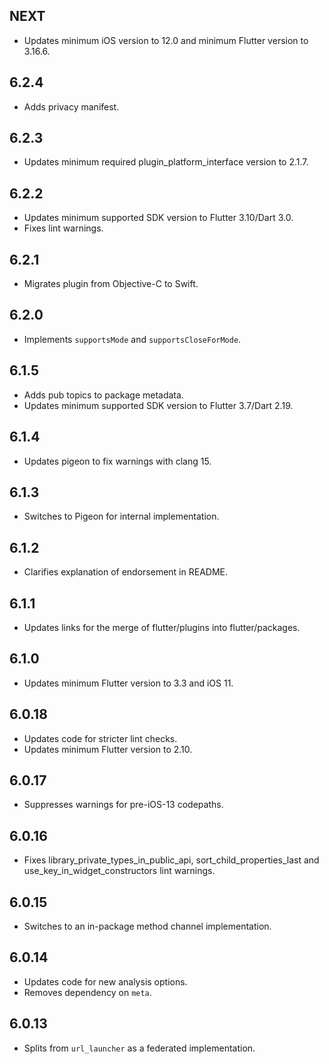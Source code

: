 ## NEXT

* Updates minimum iOS version to 12.0 and minimum Flutter version to 3.16.6.

## 6.2.4

* Adds privacy manifest.

## 6.2.3

* Updates minimum required plugin_platform_interface version to 2.1.7.

## 6.2.2

* Updates minimum supported SDK version to Flutter 3.10/Dart 3.0.
* Fixes lint warnings.

## 6.2.1

* Migrates plugin from Objective-C to Swift.

## 6.2.0

* Implements `supportsMode` and `supportsCloseForMode`.

## 6.1.5

* Adds pub topics to package metadata.
* Updates minimum supported SDK version to Flutter 3.7/Dart 2.19.

## 6.1.4

* Updates pigeon to fix warnings with clang 15.

## 6.1.3

* Switches to Pigeon for internal implementation.

## 6.1.2

* Clarifies explanation of endorsement in README.

## 6.1.1

* Updates links for the merge of flutter/plugins into flutter/packages.

## 6.1.0

* Updates minimum Flutter version to 3.3 and iOS 11.

## 6.0.18

* Updates code for stricter lint checks.
* Updates minimum Flutter version to 2.10.

## 6.0.17

* Suppresses warnings for pre-iOS-13 codepaths.

## 6.0.16

* Fixes library_private_types_in_public_api, sort_child_properties_last and use_key_in_widget_constructors
  lint warnings.

## 6.0.15

* Switches to an in-package method channel implementation.

## 6.0.14

* Updates code for new analysis options.
* Removes dependency on `meta`.

## 6.0.13

* Splits from `url_launcher` as a federated implementation.

